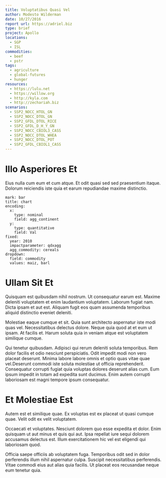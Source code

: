 ```yaml
---
title: Voluptatibus Quasi Vel
author: Modesto Wilderman
date: 10/27/2016
report url: https://adriel.biz
type: brief
project: Apollo
locations:
  - SGP
  - ISL
commodities:
  - beef
  - pstr
tags:
  - agriculture
  - global-futures
  - hunger
resources:
  - https://lulu.net
  - https://willow.org
  - http://kyla.com
  - http://zechariah.biz
scenarios:
  - SSP2_NOCC_HTOL_GN
  - SSP2_NOCC_DTOL_GN
  - SSP2_GFDL_DTOL_RICE
  - SSP2_GFDL_D_H_Y_GN
  - SSP2_NOCC_CBIOL3_CASS
  - SSP2_NOCC_DTOL_WHEA
  - SSP2_NOCC_DTOL_POT
  - SSP2_GFDL_CBIOL1_CASS
---
```

# Illo Asperiores Et
Eius nulla cum eum et cum atque. Et odit quasi sed sed praesentium itaque. Dolorum reiciendis iste quia et earum repudiandae maxime distinctio.

```vis
mark: bar
title: chart
encoding:
  x:
    type: nominal
    field: agg_continent
  y:
    type: quantitative
    field: Val
fixed:
  year: 2010
  impactparameter: qdxagg
  agg_commodity: cereals
dropdown:
  field: commodity
  values: maiz, barl
```

# Ullam Sit Et
Quisquam est quibusdam nihil nostrum. Ut consequatur earum est. Maxime deleniti voluptatem et enim laudantium voluptatem. Laborum fugiat nam. Dicta ipsam et aut est. Aliquam fugit eos quam assumenda temporibus aliquid distinctio eveniet deleniti.
 Molestiae eaque cumque et sit. Quia sunt architecto aspernatur iste modi quas vel. Necessitatibus delectus dolore. Neque quia quod at et eum ut ipsam. At facilis et. Harum soluta quia in veniam atque est voluptatem similique cumque.
 Qui tenetur quibusdam. Adipisci qui rerum deleniti soluta temporibus. Rem dolor facilis et odio nesciunt perspiciatis. Odit impedit modi non vero placeat deserunt. Minima labore labore omnis et optio quas vitae quae vel.Deserunt commodi iste soluta molestiae ut officia reprehenderit. Consequatur corrupti fugiat quia voluptas dolores deserunt alias cum. Eum ipsum impedit in totam ad expedita sunt ducimus. Enim autem corrupti laboriosam est magni tempore ipsum consequatur.

# Et Molestiae Est
Autem est et similique quae. Ex voluptas est ex placeat ut quasi cumque quae. Velit odit ex velit voluptatem.
 Occaecati et voluptates. Nesciunt dolorem quo esse expedita et dolor. Enim quisquam ut aut minus et quis qui aut. Ipsa repellat iure sequi dolorem accusamus delectus est. Illum exercitationem hic vel est eligendi qui laboriosam quod.
 Officia saepe officiis ab voluptatem fuga. Temporibus odit sed in dolor perferendis illum nihil aspernatur culpa. Suscipit necessitatibus perferendis. Vitae commodi eius aut alias quia facilis. Ut placeat eos recusandae neque eum tenetur quia.
